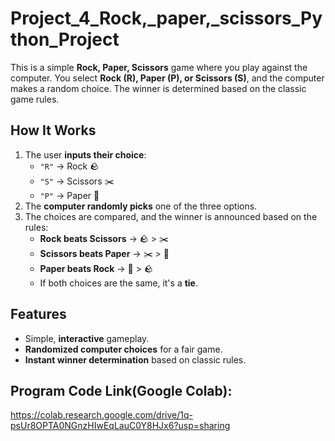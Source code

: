 # **Project_4_Rock,_paper,_scissors_Python_Project**
This is a simple **Rock, Paper, Scissors** game where you play against the computer. You select **Rock (R), Paper (P), or Scissors (S)**, and the computer makes a random choice. The winner is determined based on the classic game rules.

## How It Works
1. The user **inputs their choice**:
   - `"R"` → Rock 🪨
   - `"S"` → Scissors ✂️
   - `"P"` → Paper 📄
2. The **computer randomly picks** one of the three options.
3. The choices are compared, and the winner is announced based on the rules:
   - **Rock beats Scissors** → 🪨 > ✂️
   - **Scissors beats Paper** → ✂️ > 📄
   - **Paper beats Rock** → 📄 > 🪨
   - If both choices are the same, it's a **tie**.

## Features
- Simple, **interactive** gameplay.
- **Randomized computer choices** for a fair game.
- **Instant winner determination** based on classic rules.

## Program Code Link(Google Colab):
https://colab.research.google.com/drive/1q-psUr8OPTA0NGnzHIwEqLauC0Y8HJx6?usp=sharing